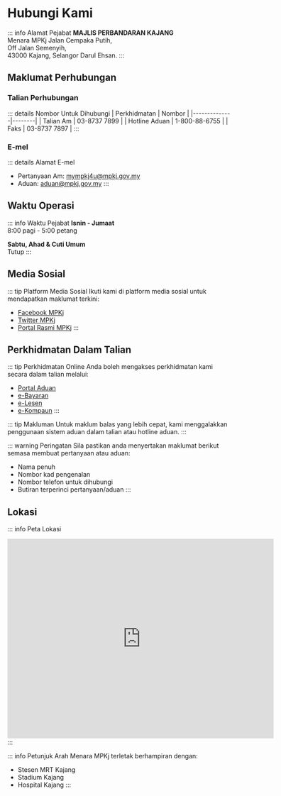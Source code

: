 # Hubungi Kami

::: info Alamat Pejabat
**MAJLIS PERBANDARAN KAJANG**  
Menara MPKj Jalan Cempaka Putih,  
Off Jalan Semenyih,  
43000 Kajang, Selangor Darul Ehsan.
:::

## Maklumat Perhubungan

### Talian Perhubungan

::: details Nombor Untuk Dihubungi
| Perkhidmatan | Nombor |
|--------------|--------|
| Talian Am | 03-8737 7899 |
| Hotline Aduan | 1-800-88-6755 |
| Faks | 03-8737 7897 |
:::

### E-mel

::: details Alamat E-mel
- Pertanyaan Am: mympkj4u@mpkj.gov.my
- Aduan: aduan@mpkj.gov.my
:::

## Waktu Operasi

::: info Waktu Pejabat
**Isnin - Jumaat**  
8:00 pagi - 5:00 petang

**Sabtu, Ahad & Cuti Umum**  
Tutup
:::

## Media Sosial

::: tip Platform Media Sosial
Ikuti kami di platform media sosial untuk mendapatkan maklumat terkini:

- [Facebook MPKj](https://facebook.com/mpkajang)
- [Twitter MPKj](https://twitter.com/mpkajang)
- [Portal Rasmi MPKj](https://www.mpkj.gov.my/)
:::

## Perkhidmatan Dalam Talian

::: tip Perkhidmatan Online
Anda boleh mengakses perkhidmatan kami secara dalam talian melalui:

- [Portal Aduan](https://www.mpkj.gov.my/ms/mpkj/pusat-media/pengumuman)
- [e-Bayaran](https://www.mpkj.gov.my/ms/rakyat/e-perkhidmatan/e-bayaran)
- [e-Lesen](https://www.mpkj.gov.my/ms/rakyat/e-perkhidmatan/e-lesen)
- [e-Kompaun](https://www.mpkj.gov.my/ms/rakyat/e-perkhidmatan/e-kompaun)
:::

::: tip Makluman
Untuk maklum balas yang lebih cepat, kami menggalakkan penggunaan sistem aduan dalam talian atau hotline aduan.
:::

::: warning Peringatan
Sila pastikan anda menyertakan maklumat berikut semasa membuat pertanyaan atau aduan:
- Nama penuh
- Nombor kad pengenalan
- Nombor telefon untuk dihubungi
- Butiran terperinci pertanyaan/aduan
:::

## Lokasi

::: info Peta Lokasi
<iframe src="https://www.google.com/maps/embed?pb=!1m18!1m12!1m3!1d3984.3668407136884!2d101.78908299999999!3d2.9954890000000005!2m3!1f0!2f0!3f0!3m2!1i1024!2i768!4f13.1!3m3!1m2!1s0x31cdcb78547130b3%3A0xaedf5b95864e9756!2sMENARA%20MPKj!5e0!3m2!1sen!2smy!4v1735635294614!5m2!1sen!2smy" width="600" height="450" style="border:0;" allowfullscreen="" loading="lazy" referrerpolicy="no-referrer-when-downgrade"></iframe>
:::

::: info Petunjuk Arah
Menara MPKj terletak berhampiran dengan:
- Stesen MRT Kajang
- Stadium Kajang
- Hospital Kajang
::: 